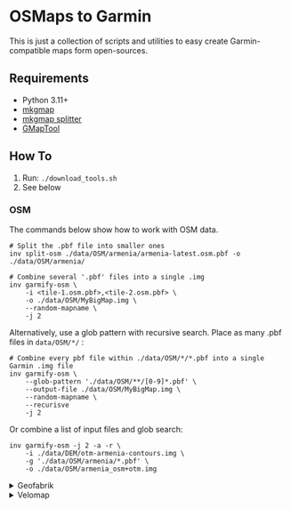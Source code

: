 # OSMaps to Garmin

This is just a collection of scripts and utilities to easy create Garmin-compatible maps form open-sources.

## Requirements

 - Python 3.11+
 - [mkgmap](https://www.mkgmap.org.uk/download/mkgmap.html)
 - [mkgmap splitter](https://www.mkgmap.org.uk/doc/splitter.html)
 - [GMapTool](https://www.gmaptool.eu/en/content/linux-version)


## How To

1. Run: `./download_tools.sh`
2. See below


### OSM

The commands below show how to work with OSM data.

```shell
# Split the .pbf file into smaller ones
inv split-osm ./data/OSM/armenia/armenia-latest.osm.pbf -o ./data/OSM/armenia/
```

```shell
# Combine several '.pbf' files into a single .img
inv garmify-osm \
    -i <tile-1.osm.pbf>,<tile-2.osm.pbf> \
    -o ./data/OSM/MyBigMap.img \
    --random-mapname \
    -j 2
```

Alternatively, use a glob pattern with recursive search. Place as many .pbf files in `data/OSM/*/` :

```shell
# Combine every pbf file within ./data/OSM/*/*.pbf into a single Garmin .img file
inv garmify-osm \
    --glob-pattern './data/OSM/**/[0-9]*.pbf' \
    --output-file ./data/OSM/MyBigMap.img \
    --random-mapname \
    --recurisve
    -j 2
```

Or combine a list of input files and glob search:

```shell
inv garmify-osm -j 2 -a -r \
    -i ./data/DEM/otm-armenia-contours.img \
    -g './data/OSM/armenia/*.pbf' \
    -o ./data/OSM/armenia_osm+otm.img
```

<details>
  <summary>Geofabrik</summary>

#### Geofabrik

It is also possible to download, split & merge all in one single command, using data
from [geofabrik](https://download.geofabrik.de/):

```shell
# Download all Asian countries of the silk-road and combine into a single .img
inv garmify-geofabrik \
    --continent asia \
    --countries armenia,iran,turkmenistan,uzbekistan,tajikistan,kyrgyzstan,kazakhstan
```

Which will output a map called `AR+IR+TU+UZ+TA+KY+KA_osm_geofabrik.img`

</details>


<details>
  <summary>Velomap</summary>


After downloading some map files from [Velomap](https://www.velomap.org/),
for example to create a .img using a 10 meter contour line and esyvelo style:


```shell
inv garmify-velomap \
    dir=data/Velo/Alps \
    fileregex='.*[67].*\.img' \
    typfile=data/Velo/Alps/esyvalp.TYP \
    mdxfile=data/Velo/Alps/mapset10.mdx
```


## A note on OSM files

In the context of OSM (OpenStreetMap), the .typ, .mdx, .tdb, and .img files are used for storing map data and style information. Here's a brief description of each file type:

- **.typ**: This file contains style information used for the display of the map elements, such as symbols for POIs, lines for roads, and area fill patterns for rivers or other areas[2](https://www.gpspower.net/garmin-tutorials/353310-basecamp-installing-free-desktop-map.html).
- **.mdx**: This is a kind of search index that describes the relations between regional maps. It is used by MapSource and BaseCamp[2](https://www.gpspower.net/garmin-tutorials/353310-basecamp-installing-free-desktop-map.html).
- **.tdb**: This is an index file used by MapSource and BaseCamp to decide which .img files belong to the map. It is mandatory for processing the map in MapSource and BaseCamp[2](https://www.gpspower.net/garmin-tutorials/353310-basecamp-installing-free-desktop-map.html).
- **.img**: These files are mandatory and contain map data. They include the base map, map segments (tiles), and optional features like search indexes[2](https://www.gpspower.net/garmin-tutorials/353310-basecamp-installing-free-desktop-map.html).

These files are used in Garmin's mapping software and devices to store and display map data and style information from OpenStreetMap and other sources


## Map sources

 - [Garmin.OpenTopo](https://garmin.opentopomap.org/) - issues with label name encoding

 - [extract.bbbike](https://extract.bbbike.org/) - Also available in [regions](https://download3.bbbike.org/osm/garmin/region/)

 - [geofabrik](https://download.geofabrik.de/) - Full OSM data for several contries & continents

 - [freizeitkarte-osm](http://www.freizeitkarte-osm.de/)

 - [openstreetmap Planet](https://wiki.openstreetmap.org/wiki/Planet.osm#Downloading)

 - [Velomap](https://www.velomap.org/)

